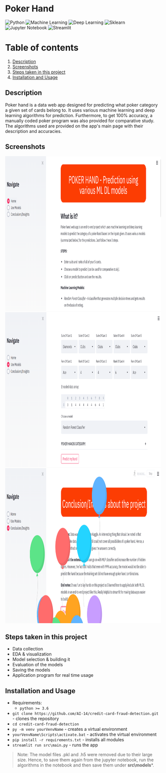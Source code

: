 # Poker Hand
![Python](https://img.shields.io/badge/-Python-black?style=flat&logo=python)
![Machine Learning](https://img.shields.io/badge/-Machine%20Learning-566be8?style=flat)
![Deep Learning](https://img.shields.io/badge/-Deep%20Learning-366be8?style=flat)
![Sklearn](https://img.shields.io/badge/-Sklearn-1fb30e?style=flat)
![Jupyter Notebook](https://img.shields.io/badge/-Jupyter%20Notebook-black?style=flat&logo=jupyter)
![Streamlit](https://img.shields.io/badge/-Streamlit-f0806c?style=flat)

# Table of contents
1. [Description](#description)
2. [Screenshots](#screenshots)
3. [Steps taken in this project](#project-steps)
4. [Installation and Usage](#installation-usage)

## Description <a name="description"></a>
Poker hand is a data web app designed for predicting what poker category a given set of cards belong to. It uses various machine learning and deep learning algorithms for prediction. Furthermore, to get 100% accuracy, a manually coded poker program was also provided for comparative study. The algorithms used are provided on the app's main page with their description and accuracies.

## Screenshots <a name="screenshots"></a>
<img src="res//Pic1.png" width="800" height="500"/>
<br>
<img src="res//Pic2.png" width="800" height="500"/>
<br>
<img src="res//Pic3.png" width="800" height="500"/>

## Steps taken in this project <a name="project-steps"></a>
- Data collection
- EDA & visualization
- Model selection & building it
- Evaluation of the models
- Saving the models
- Application program for real time usage

## Installation and Usage <a name="installation-usage"></a> 
- Requirements:
   - `python >= 3.6`
- `git clone https://github.com/AI-14/credit-card-fraud-detection.git` - clones the repository
- `cd credit-card-fraud-detection`
- `py -m venv yourVenvName` - creates a virtual environment
- `yourVenvName\Scripts\activate.bat` - activates the virtual environment
- `pip install -r requirements.txt` - installs all modules
- `streamlit run src\main.py` - runs the app
> Note: The model files .pkl and .h5 were removed due to their large size. Hence, to save them again from the jupyter notebook, run the algorithms in the notebook and then save them under **src\models***.

